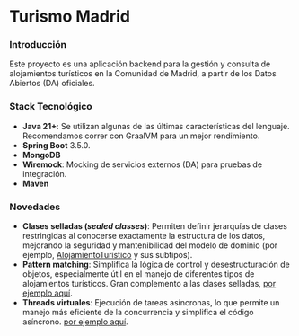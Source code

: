 # Turismo Madrid

### Introducción
Este proyecto es una aplicación backend para la gestión y consulta de alojamientos turísticos en la Comunidad de Madrid, a partir de los Datos Abiertos (DA) oficiales. 

### Stack Tecnológico
* **Java 21+**: Se utilizan algunas de las últimas características del lenguaje. Recomendamos correr con GraalVM para un mejor rendimiento.
* **Spring Boot** 3.5.0.
* **MongoDB** 
* **Wiremock**: Mocking de servicios externos (DA) para pruebas de integración.
* **Maven**

### Novedades
* **Clases selladas (_sealed classes_)**: Permiten definir jerarquías de clases restringidas al conocerse exactamente la estructura de los datos, mejorando la seguridad y mantenibilidad del modelo de dominio (por ejemplo, [AlojamientoTuristico](src/main/java/com/wadajo/turismomadrid/domain/model/AlojamientoTuristico.java) y sus subtipos).
* **Pattern matching**: Simplifica la lógica de control y desestructuración de objetos, especialmente útil en el manejo de diferentes tipos de alojamientos turísticos. Gran complemento a las clases selladas, [por ejemplo aquí](src/main/java/com/wadajo/turismomadrid/domain/service/TurismoService.java#L100).
* **Threads virtuales**: Ejecución de tareas asíncronas, lo que permite un manejo más eficiente de la concurrencia y simplifica el código asíncrono. [por ejemplo aquí](src/main/java/com/wadajo/turismomadrid/domain/service/TurismoService.java#L96).